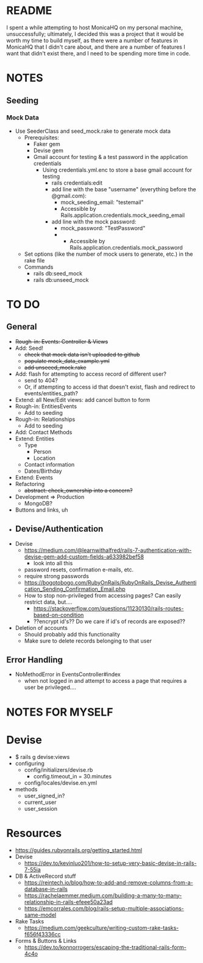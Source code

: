 # README
I spent a while attempting to host MonicaHQ on my personal machine, unsuccessfully; ultimately, I decided this was a project that it would be worth my time to build myself, as there were a number of features in MonicaHQ that I didn't care about, and there are a number of features I want that didn't exist there, and I need to be spending more time in code.

# NOTES
## Seeding
### Mock Data
* Use SeederClass and seed_mock.rake to generate mock data
  * Prerequisites:
    * Faker gem
    * Devise gem
    * Gmail account for testing & a test password in the application credentials
      * Using credentials.yml.enc to store a base gmail account for testing
        * rails credentials:edit
        * add line with the base "username" (everything before the @gmail.com): 
          * mock_seeding_email: "testemail"
          * Accessible by Rails.application.credentials.mock_seeding_email
        * add line with the mock password:
          * mock_password: "TestPassword"
          * * Accessible by Rails.application.credentials.mock_password
  * Set options (like the number of mock users to generate, etc.) in the rake file
  * Commands
    * rails db:seed_mock
    * rails db:unseed_mock

# TO DO
## General
* ~~Rough-in: Events: Controller & Views~~
* Add: Seed!
  * ~~check that mock data isn't uploaded to github~~
  * ~~populate mock_data_example.yml~~
  * ~~add unseeed_mock.rake~~
* Add: flash for attempting to access record of different user?
  * send to 404?
  * Or, if attempting to access id that doesn't exist, flash and redirect to events/entities_path?
* Extend: all New/Edit views: add cancel button to form
* Rough-in: EntitiesEvents
  * Add to seeding
* Rough-in: Relationships
  * Add to seeding
* Add: Contact Methods
* Extend: Entities
  * Type
    * Person
    * Location
  * Contact information
  * Dates/Birthday
* Extend: Events
* Refactoring
  * ~~abstract: check_ownership into a concern?~~
* Development => Production
  * MongoDB?
* Buttons and links, uh
* ## Devise/Authentication
* Devise
  * https://medium.com/@learnwithalfred/rails-7-authentication-with-devise-gem-add-custom-fields-a633982bef58
    * look into all this
  * password resets, confirmation e-mails, etc.
  * require strong passwords
  * https://bogotobogo.com/RubyOnRails/RubyOnRails_Devise_Authentication_Sending_Confirmation_Email.php
  * How to stop non-privileged from accessing pages? Can easily restrict data, but....
    * https://stackoverflow.com/questions/11230130/rails-routes-based-on-condition
    * ??encrypt id's?? Do we care if id's of records are exposed??
* Deletion of accounts
  * Should probably add this functionality
  * Make sure to delete records belonging to that user
## Error Handling
* NoMethodError in EventsController#index
  * when not logged in and attempt to access a page that requires a user be privileged....

# NOTES FOR MYSELF
# Devise
* $ rails g devise:views
* configuring
  * config/initializers/devise.rb
    * config.timeout_in = 30.minutes
  * config/locales/devise.en.yml
* methods
  * user_signed_in?
  * current_user
  * user_session

# Resources
* https://guides.rubyonrails.org/getting_started.html
* Devise
  * https://dev.to/kevinluo201/how-to-setup-very-basic-devise-in-rails-7-55ia
* DB & ActiveRecord stuff
  * https://reintech.io/blog/how-to-add-and-remove-columns-from-a-database-in-rails
  * https://rachelaemmer.medium.com/building-a-many-to-many-relationship-in-rails-efeee50a23ad
  * https://emcorrales.com/blog/rails-setup-multiple-associations-same-model
* Rake Tasks
  * https://medium.com/geekculture/writing-custom-rake-tasks-f656f43336cc
* Forms & Buttons & Links
  * https://dev.to/konnorrogers/escaping-the-traditional-rails-form-4c4o